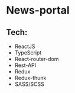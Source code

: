 # News-portal

## Tech:
- ReactJS
- TypeScript
- React-router-dom
- Rest-API
- Redux
- Redux-thunk
- SASS/SCSS
